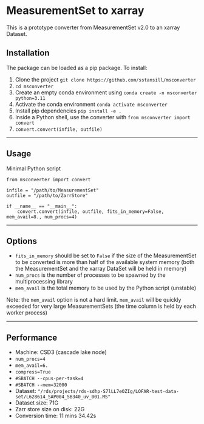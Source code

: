 # MeasurementSet to xarray

This is a prototype converter from MeasurementSet v2.0 to an xarray Dataset.

## Installation

The package can be loaded as a pip package. To install:

1) Clone the project `git clone https://github.com/sstansill/msconverter`
2) `cd msconverter`
3) Create an empty conda environment using `conda create -n msconverter python=3.11`
4) Activate the conda environment `conda activate msconverter`
5) Install pip dependencies `pip install -e .`
6) Inside a Python shell, use the converter with `from msconverter import convert`
7) `convert.convert(infile, outfile)`

---

## Usage

Minimal Python script

```
from msconverter import convert

infile = "/path/to/MeasurementSet"
outfile = "/path/to/ZarrStore"

if __name__ == "__main__":
    convert.convert(infile, outfile, fits_in_memory=False, mem_avail=8., num_procs=4)

```

---

## Options

- `fits_in_memory` should be set to `False` if the size of the MeasurementSet to be converted is more than half of the available system memory (both the MeasurementSet and the xarray DataSet will be held in memory)
- `num_procs` is the number of processes to be spawned by the multiprocessing library
- `mem_avail` is the total memory to be used by the Python script (unstable)

Note: the `mem_avail` option is not a hard limit. `mem_avail` will be quickly exceeded for very large MeasurementSets (the time column is held by each worker process)

---

## Performance

- Machine: CSD3 (cascade lake node)
- `num_procs=4`
- `mem_avail=6.`
- `compress=True `
- `#SBATCH --cpus-per-task=4`
- `#SBATCH --mem=32000`
- Dataset: `"/rds/projects/rds-sdhp-S7lLL7eOZIg/LOFAR-test-data-set/L628614_SAP004_SB340_uv_001.MS"`
- Dataset size: 71G
- Zarr store size on disk: 22G
- Conversion time: 11 mins 34.42s